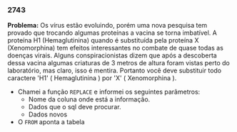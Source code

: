 ### 2743

**Problema:**  Os vírus estão evoluindo, porém uma nova pesquisa tem provado que  trocando algumas proteínas a vacina se torna imbatível. A proteína H1 (Hemaglutinina) quando é substituída pela proteína X (Xenomorphina) tem efeitos interessantes no combate de quase todas as doenças virais. Alguns conspiracionistas dizem que após a descoberta dessa vacina algumas criaturas de 3 metros de altura
foram vistas perto do laboratório, mas claro, isso é mentira. Portanto você deve substituir todo caractere 'H1' ( Hemaglutinina ) por 'X' ( Xenomorphina ).

- Chamei a função `REPLACE` e informei os seguintes parâmetros:
    - Nome da coluna onde está a informação.
    - Dados que o sql deve procurar.
    - Dados novos
- O `FROM` aponta a tabela